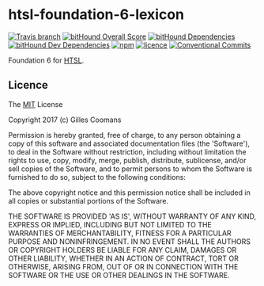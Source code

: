 # htsl-foundation-6-lexicon

[![Travis branch](https://img.shields.io/travis/nomocas/htsl-foundation-6-lexicon/master.svg)](https://travis-ci.org/nomocas/htsl-foundation-6-lexicon)
[![bitHound Overall Score](https://www.bithound.io/github/nomocas/htsl-foundation-6-lexicon/badges/score.svg)](https://www.bithound.io/github/nomocas/htsl-foundation-6-lexicon)
[![bitHound Dependencies](https://www.bithound.io/github/nomocas/htsl-foundation-6-lexicon/badges/dependencies.svg)](https://www.bithound.io/github/nomocas/htsl-foundation-6-lexicon/master/dependencies/npm)
[![bitHound Dev Dependencies](https://www.bithound.io/github/nomocas/htsl-foundation-6-lexicon/badges/devDependencies.svg)](https://www.bithound.io/github/nomocas/htsl-foundation-6-lexicon/master/dependencies/npm)
[![npm](https://img.shields.io/npm/v/htsl-foundation-6-lexicon.svg)]()
[![licence](https://img.shields.io/npm/l/htsl-foundation-6-lexicon.svg)]()
[![Conventional Commits](https://img.shields.io/badge/Conventional%20Commits-1.0.0-yellow.svg)](https://conventionalcommits.org)
<!-- [![npm-downloads](https://img.shields.io/npm/dm/htsl-foundation-6-lexicon.svg)]() -->

Foundation 6 for [HTSL](https://github.com/nomocas/htsl-foundation-6-lexicon).

## Licence

The [MIT](http://opensource.org/licenses/MIT) License

Copyright 2017 (c) Gilles Coomans

Permission is hereby granted, free of charge, to any person obtaining a copy of this software and associated documentation files (the 'Software'), to deal in the Software without restriction, including without limitation the rights to use, copy, modify, merge, publish, distribute, sublicense, and/or sell copies of the Software, and to permit persons to whom the Software is furnished to do so, subject to the following conditions:

The above copyright notice and this permission notice shall be included in all copies or substantial portions of the Software.

THE SOFTWARE IS PROVIDED 'AS IS', WITHOUT WARRANTY OF ANY KIND, EXPRESS OR IMPLIED, INCLUDING BUT NOT LIMITED TO THE WARRANTIES OF MERCHANTABILITY, FITNESS FOR A PARTICULAR PURPOSE AND NONINFRINGEMENT. IN NO EVENT SHALL THE AUTHORS OR COPYRIGHT HOLDERS BE LIABLE FOR ANY CLAIM, DAMAGES OR OTHER LIABILITY, WHETHER IN AN ACTION OF CONTRACT, TORT OR OTHERWISE, ARISING FROM, OUT OF OR IN CONNECTION WITH THE SOFTWARE OR THE USE OR OTHER DEALINGS IN THE SOFTWARE.
